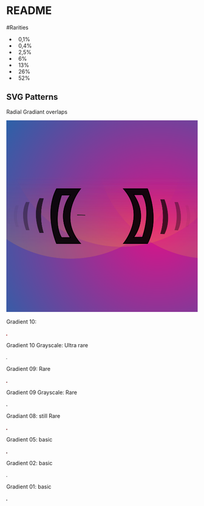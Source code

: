 # README

#Rarities

- &nbsp;&nbsp;0,1%
- &nbsp;&nbsp;0,4%
- &nbsp;&nbsp;2,5%
- &nbsp;&nbsp;6% 
- &nbsp;&nbsp;13%
- &nbsp;&nbsp;26%
- &nbsp;&nbsp;52%

## SVG Patterns

Radial Gradiant overlaps

![](radial_gradient_1.svg)

Gradient 10:

![](10.svg)

Gradient 10 Grayscale:  Ultra rare

![](10-gray.svg)


Gradient 09: Rare

![](09.svg)


Gradient 09 Grayscale: Rare

![](09-gray.svg)

Gradiant 08: still Rare

![](08.svg)

Gradient 05: basic

![](05.svg)


Gradient 02: basic

![](02-gray.svg)


Gradient 01: basic

![](01.svg)
